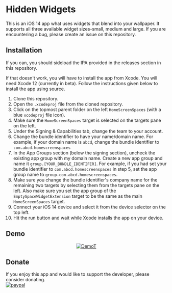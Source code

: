 # Hidden Widgets
This is an iOS 14 app what uses widgets that blend into your wallpaper. It supports all three available widget sizes-small, medium and large.
If you are encountering a bug, please create an issue on this repository. 

## Installation
If you can, you should sideload the IPA provided in the releases section in this repository.  
  
If that doesn't work, you will have to install the app from Xcode. You will need Xcode 12 (currently in beta). Follow the instructions given below to install the app using source.
1. Clone this repository.
2. Open the `.xcodeproj` file from the cloned repository.
3. Click on the topmost parent folder on the left `HomeScreenSpaces` (with a blue `xcodeproj` file icon).
4. Make sure the `HomeScreenSpaces` target is selected on the targets pane on the left.
5. Under the Signing & Capabilities tab, change the team to your account.
5. Change the bundle identifier to have your name/domain name. For example, if your domain name is `abcd`, change the bundle identifier to `com.abcd.homescreenspaces`
6. In the App Groups section (below the signing section), uncheck the existing app group with my domain name. Create a new app group and name it `group.[YOUR_BUNDLE_IDENTIFER]`. For example, if you had set your bundle identifier to `com.abcd.homescreenspaces` in step 5, set the app group name to `group.com.abcd.homescreenspaces`.
7. Make sure you change the bundle identifier's company name for the remaining two targets by selecting them from the targets pane on the left. Also make sure you set the app group of the `EmptySpaceWidgetExtension` target to be the same as the main `HomeScreenSpaces` target.
8. Connect your iOS 14 device and select it from the device selector on the top left.
9. Hit the run button and wait while Xcode installs the app on your device.

## Demo
<div align="center">
   <a href="https://www.youtube.com/watch?v=QpmxEY4o4Iw"><img src="https://img.youtube.com/vi/QpmxEY4o4Iw/0.jpg" alt="DemoT"></a>
 </div>

## Donate
If you enjoy this app and would like to support the developer, please consider donating.  
[![paypal](https://www.paypalobjects.com/en_US/i/btn/btn_donateCC_LG.gif)](https://www.paypal.me/aryanchaubal/)
